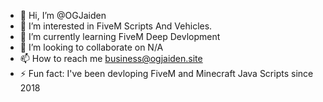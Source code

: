 - 👋 Hi, I’m @OGJaiden
- 👀 I’m interested in FiveM Scripts And Vehicles.
- 🌱 I’m currently learning FiveM Deep Devlopment
- 💞️ I’m looking to collaborate on N/A
- 📫 How to reach me business@ogjaiden.site
- ⚡ Fun fact: I've been devloping FiveM and Minecraft Java Scripts since 2018

